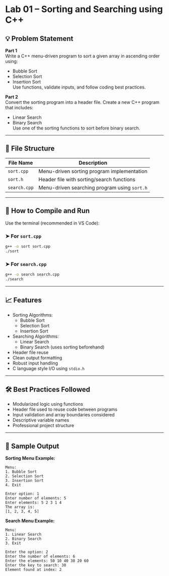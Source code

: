 # Lab 01 – Sorting and Searching using C++

## 💡 Problem Statement

**Part 1**  
Write a C++ menu-driven program to sort a given array in ascending order using:
- Bubble Sort
- Selection Sort
- Insertion Sort  
Use functions, validate inputs, and follow coding best practices.

**Part 2**  
Convert the sorting program into a header file. Create a new C++ program that includes:
- Linear Search
- Binary Search  
Use one of the sorting functions to sort before binary search.

---

## 📂 File Structure

| File Name     | Description                              |
|---------------|------------------------------------------|
| `sort.cpp`    | Menu-driven sorting program implementation |
| `sort.h`      | Header file with sorting/search functions |
| `search.cpp`  | Menu-driven searching program using `sort.h` |

---

## 🧪 How to Compile and Run

Use the terminal (recommended in VS Code):

### ➤ For `sort.cpp`
```bash
g++ -o sort sort.cpp
./sort
```

### ➤ For `search.cpp`
```bash
g++ -o search search.cpp
./search
```

---

## 📈 Features

- Sorting Algorithms:
  - Bubble Sort
  - Selection Sort
  - Insertion Sort
- Searching Algorithms:
  - Linear Search
  - Binary Search (uses sorting beforehand)
- Header file reuse
- Clean output formatting
- Robust input handling
- C language style I/O using `stdio.h`

---

## 🛠️ Best Practices Followed

- Modularized logic using functions
- Header file used to reuse code between programs
- Input validation and array boundaries considered
- Descriptive variable names
- Professional project structure

---

## 📌 Sample Output

**Sorting Menu Example:**
```
Menu:
1. Bubble Sort
2. Selection Sort
3. Insertion Sort
4. Exit

Enter option: 1
Enter number of elements: 5
Enter elements: 5 2 3 1 4
The array is:
[1, 2, 3, 4, 5]
```

**Search Menu Example:**
```
Menu:
1. Linear Search
2. Binary Search
3. Exit

Enter the option: 2
Enter the number of elements: 6
Enter the elements: 50 10 40 30 20 60
Enter the key to search: 30
Element found at index: 2
```
